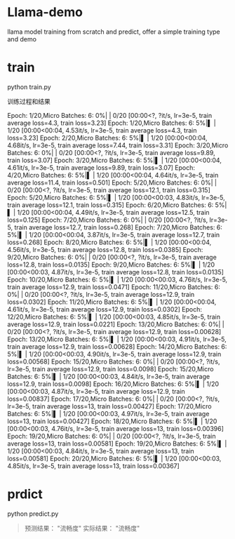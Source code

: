 # Llama-demo
llama model training from scratch and predict, offer a simple training type and demo

# train
python train.py

训练过程和结果

Epoch: 1/20,Micro Batches: 6:   0%|          | 0/20 [00:00<?, ?it/s, lr=3e-5, train average loss=4.3, train loss=3.23]
Epoch: 1/20,Micro Batches: 6:   5%|▌         | 1/20 [00:00<00:04,  4.53it/s, lr=3e-5, train average loss=4.3, train loss=3.23]
Epoch: 2/20,Micro Batches: 6:   5%|▌         | 1/20 [00:00<00:04,  4.68it/s, lr=3e-5, train average loss=7.44, train loss=3.31]
Epoch: 3/20,Micro Batches: 6:   0%|          | 0/20 [00:00<?, ?it/s, lr=3e-5, train average loss=9.89, train loss=3.07]
Epoch: 3/20,Micro Batches: 6:   5%|▌         | 1/20 [00:00<00:04,  4.61it/s, lr=3e-5, train average loss=9.89, train loss=3.07]
Epoch: 4/20,Micro Batches: 6:   5%|▌         | 1/20 [00:00<00:04,  4.64it/s, lr=3e-5, train average loss=11.4, train loss=0.501]
Epoch: 5/20,Micro Batches: 6:   0%|          | 0/20 [00:00<?, ?it/s, lr=3e-5, train average loss=12.1, train loss=0.315]
Epoch: 5/20,Micro Batches: 6:   5%|▌         | 1/20 [00:00<00:03,  4.83it/s, lr=3e-5, train average loss=12.1, train loss=0.315]
Epoch: 6/20,Micro Batches: 6:   5%|▌         | 1/20 [00:00<00:04,  4.49it/s, lr=3e-5, train average loss=12.5, train loss=0.125]
Epoch: 7/20,Micro Batches: 6:   0%|          | 0/20 [00:00<?, ?it/s, lr=3e-5, train average loss=12.7, train loss=0.268]
Epoch: 7/20,Micro Batches: 6:   5%|▌         | 1/20 [00:00<00:04,  3.87it/s, lr=3e-5, train average loss=12.7, train loss=0.268]
Epoch: 8/20,Micro Batches: 6:   5%|▌         | 1/20 [00:00<00:04,  4.56it/s, lr=3e-5, train average loss=12.8, train loss=0.0385]
Epoch: 9/20,Micro Batches: 6:   0%|          | 0/20 [00:00<?, ?it/s, lr=3e-5, train average loss=12.8, train loss=0.0135]
Epoch: 9/20,Micro Batches: 6:   5%|▌         | 1/20 [00:00<00:03,  4.87it/s, lr=3e-5, train average loss=12.8, train loss=0.0135]
Epoch: 10/20,Micro Batches: 6:   5%|▌         | 1/20 [00:00<00:03,  4.76it/s, lr=3e-5, train average loss=12.9, train loss=0.0471]
Epoch: 11/20,Micro Batches: 6:   0%|          | 0/20 [00:00<?, ?it/s, lr=3e-5, train average loss=12.9, train loss=0.0302]
Epoch: 11/20,Micro Batches: 6:   5%|▌         | 1/20 [00:00<00:04,  4.61it/s, lr=3e-5, train average loss=12.9, train loss=0.0302]
Epoch: 12/20,Micro Batches: 6:   5%|▌         | 1/20 [00:00<00:03,  4.85it/s, lr=3e-5, train average loss=12.9, train loss=0.0221]
Epoch: 13/20,Micro Batches: 6:   0%|          | 0/20 [00:00<?, ?it/s, lr=3e-5, train average loss=12.9, train loss=0.00628]
Epoch: 13/20,Micro Batches: 6:   5%|▌         | 1/20 [00:00<00:03,  4.91it/s, lr=3e-5, train average loss=12.9, train loss=0.00628]
Epoch: 14/20,Micro Batches: 6:   5%|▌         | 1/20 [00:00<00:03,  4.90it/s, lr=3e-5, train average loss=12.9, train loss=0.00568]
Epoch: 15/20,Micro Batches: 6:   0%|          | 0/20 [00:00<?, ?it/s, lr=3e-5, train average loss=12.9, train loss=0.0098]
Epoch: 15/20,Micro Batches: 6:   5%|▌         | 1/20 [00:00<00:03,  4.84it/s, lr=3e-5, train average loss=12.9, train loss=0.0098]
Epoch: 16/20,Micro Batches: 6:   5%|▌         | 1/20 [00:00<00:03,  4.87it/s, lr=3e-5, train average loss=12.9, train loss=0.00837]
Epoch: 17/20,Micro Batches: 6:   0%|          | 0/20 [00:00<?, ?it/s, lr=3e-5, train average loss=13, train loss=0.00427]
Epoch: 17/20,Micro Batches: 6:   5%|▌         | 1/20 [00:00<00:03,  4.97it/s, lr=3e-5, train average loss=13, train loss=0.00427]
Epoch: 18/20,Micro Batches: 6:   5%|▌         | 1/20 [00:00<00:03,  4.76it/s, lr=3e-5, train average loss=13, train loss=0.00396]
Epoch: 19/20,Micro Batches: 6:   0%|          | 0/20 [00:00<?, ?it/s, lr=3e-5, train average loss=13, train loss=0.00581]
Epoch: 19/20,Micro Batches: 6:   5%|▌         | 1/20 [00:00<00:03,  4.84it/s, lr=3e-5, train average loss=13, train loss=0.00581]
Epoch: 20/20,Micro Batches: 6:   5%|▌         | 1/20 [00:00<00:03,  4.85it/s, lr=3e-5, train average loss=13, train loss=0.00367]

# prdict 
python predict.py

>预测结果： "流畅度"
>实际结果： "流畅度"

